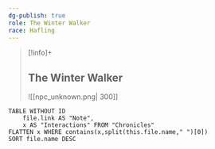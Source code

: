 ```yaml
---
dg-publish: true
role: The Winter Walker
race: Hafling
---
```


> [!info]+
> ## The Winter Walker
> ![[npc_unknown.png| 300]]


```dataview
TABLE WITHOUT ID
	file.link AS "Note", 
	x AS "Interactions" FROM "Chronicles"
FLATTEN x WHERE contains(x,split(this.file.name," ")[0])
SORT file.name DESC
```
